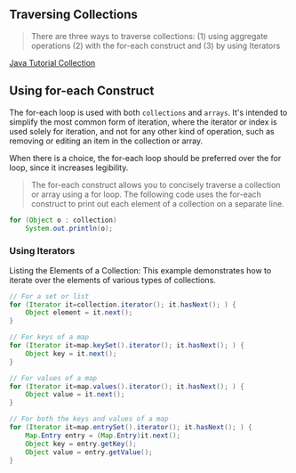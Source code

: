 ## Traversing Collections


> There are three ways to traverse collections: 
> (1) using aggregate operations 
> (2) with the for-each construct and 
> (3) by using Iterators

[Java Tutorial Collection](http://docs.oracle.com/javase/tutorial/collections/interfaces/collection.html)

## Using for-each Construct

The for-each loop is used with both `collections` and `arrays`. 
It's intended to simplify the most common form of iteration, 
where the iterator or index is used solely for iteration, 
and not for any other kind of operation, such as removing 
or editing an item in the collection or array. 

When there is a choice, the for-each loop should be preferred over the for loop, 
since it increases legibility.

> The for-each construct allows you to concisely traverse a collection or array using a for loop. 
> The following code uses the for-each construct to print out each element of a collection on a separate line.

```java
for (Object o : collection)
    System.out.println(o);
```

### Using Iterators 

Listing the Elements of a Collection: This example demonstrates how to iterate 
over the elements of various types of collections.

```java
// For a set or list
for (Iterator it=collection.iterator(); it.hasNext(); ) {
    Object element = it.next();
}

// For keys of a map
for (Iterator it=map.keySet().iterator(); it.hasNext(); ) {
    Object key = it.next();
}

// For values of a map
for (Iterator it=map.values().iterator(); it.hasNext(); ) {
    Object value = it.next();
}

// For both the keys and values of a map
for (Iterator it=map.entrySet().iterator(); it.hasNext(); ) {
    Map.Entry entry = (Map.Entry)it.next();
    Object key = entry.getKey();
    Object value = entry.getValue();
}
```
